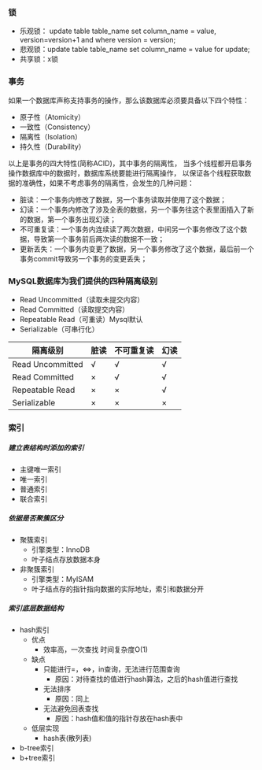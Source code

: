 ### 锁
- 乐观锁：
  update table table_name
  set column_name = value, version=version+1
  and
  where version = version;
- 悲观锁：update table table_name set column_name = value for update;
- 共享锁：x锁

### 事务
如果一个数据库声称支持事务的操作，那么该数据库必须要具备以下四个特性：

- 原子性（Atomicity）
- 一致性（Consistency）
- 隔离性（Isolation）
- 持久性（Durability）

以上是事务的四大特性(简称ACID)，其中事务的隔离性，
当多个线程都开启事务操作数据库中的数据时，数据库系统要能进行隔离操作，
以保证各个线程获取数据的准确性，如果不考虑事务的隔离性，会发生的几种问题：

- 脏读：一个事务内修改了数据，另一个事务读取并使用了这个数据；
- 幻读：一个事务内修改了涉及全表的数据，另一个事务往这个表里面插入了新的数据，第一个事务出现幻读；
- 不可重复读：一个事务内连续读了两次数据，中间另一个事务修改了这个数据，导致第一个事务前后两次读的数据不一致；
- 更新丢失：一个事务内变更了数据，另一个事务修改了这个数据，最后前一个事务commit导致另一个事务的变更丢失；

### MySQL数据库为我们提供的四种隔离级别

- Read Uncommitted（读取未提交内容）
- Read Committed（读取提交内容）
- Repeatable Read（可重读）Mysql默认
- Serializable（可串行化）


| 隔离级别 | 脏读 | 不可重复读 | 幻读 |
| --- | --- | --- | --- |
| Read Uncommitted | √ | √  | √ |
| Read Committed | × | √ | √ |
| Repeatable Read | × | × | √ |
| Serializable | × | × | × |


### 索引

##### 建立表结构时添加的索引

- 主键唯一索引
- 唯一索引
- 普通索引
- 联合索引

##### 依据是否聚簇区分

- 聚簇索引
  + 引擎类型：InnoDB
  + 叶子结点存放数据本身
- 非聚簇索引
  + 引擎类型：MyISAM
  + 叶子结点存的指针指向数据的实际地址，索引和数据分开

##### 索引底层数据结构

- hash索引
  + 优点
    * 效率高，一次查找 时间复杂度O(1)
  + 缺点
    * 只能进行=，<=>，in查询，无法进行范围查询
      - 原因：对待查找的值进行hash算法，之后的hash值进行查找 
    * 无法排序
      - 原因：同上
    * 无法避免回表查找
      - 原因：hash值和值的指针存放在hash表中
  - 低层实现
    * hash表(散列表)
- b-tree索引
- b+tree索引

